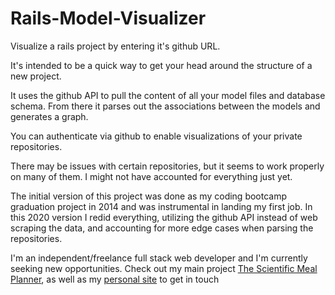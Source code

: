# Rails-Model-Visualizer
Visualize a rails project by entering it's github URL. 

It's intended to be a quick way to get your head around the structure of a new project. 

It uses the github API to pull the content of all your model files and database schema. From there it parses out the associations between the models and generates a graph. 

You can authenticate via github to enable visualizations of your private repositories.

There may be issues with certain repositories, but it seems to work properly on many of them. I might not have accounted for everything just yet. 

The initial version of this project was done as my coding bootcamp graduation project in 2014 and was instrumental in landing my first job. In this 2020 version I redid everything, utilizing the github API instead of web scraping the data, and accounting for more edge cases when parsing the repositories.

I'm an independent/freelance full stack web developer and I'm currently seeking new opportunities. Check out my main project <a href="https://scientificmealplanner.com">The Scientific Meal Planner<a>, as well as my <a href="dan-burnette.com">personal site</a> to get in touch

